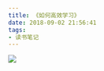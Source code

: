 ```yaml
---
title: 《如何高效学习》
date: 2018-09-02 21:56:41
tags:
- 读书笔记
---
```


![](../resources/《如何高效学习》/《如何高效学习》.png)